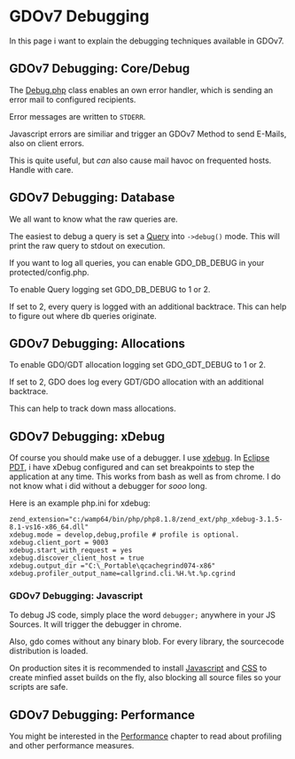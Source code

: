 # GDOv7 Debugging

In this page i want to explain the debugging techniques available in GDOv7.

## GDOv7 Debugging: Core/Debug

The [Debug.php](../GDO/Core/Debug.php)
class enables an own error handler,
which is sending an error mail to configured recipients.

Error messages are written to `STDERR`.

Javascript errors are similiar and trigger an GDOv7 Method to send E-Mails, also on client errors.

This is quite useful, but *can* also cause mail havoc on frequented hosts. Handle with care.

## GDOv7 Debugging: Database

We all want to know what the raw queries are.

The easiest to debug a query is set a
[Query](../GDO/DB/Query.php)
into `->debug()` mode.
This will print the raw query to stdout on execution.

If you want to log all queries, you can enable GDO_DB_DEBUG in your protected/config.php.

To enable Query logging set GDO_DB_DEBUG to 1 or 2.

If set to 2, every query is logged with an additional backtrace.
This can help to figure out where db queries originate.

## GDOv7 Debugging: Allocations

To enable GDO/GDT allocation logging set GDO_GDT_DEBUG to 1 or 2.

If set to 2, GDO does log every GDT/GDO allocation with an additional backtrace.

This can help to track down mass allocations.

## GDOv7 Debugging: xDebug

Of course you should make use of a debugger.
I use [xdebug](https://pecl.php.net/package/xdebug).
In [Eclipse PDT](https://www.eclipse.org/pdt/),
i have xDebug configured and can set breakpoints to step the application at any time.
This works from bash as well as from chrome.
I do not know what i did without a debugger for *sooo* long.

Here is an example php.ini for xdebug:

    zend_extension="c:/wamp64/bin/php/php8.1.8/zend_ext/php_xdebug-3.1.5-8.1-vs16-x86_64.dll"
    xdebug.mode = develop,debug,profile # profile is optional.
    xdebug.client_port = 9003
    xdebug.start_with_request = yes
    xdebug.discover_client_host = true
    xdebug.output_dir ="C:\_Portable\qcachegrind074-x86"
    xdebug.profiler_output_name=callgrind.cli.%H.%t.%p.cgrind

### GDOv7 Debugging: Javascript

To debug JS code, simply place the word `debugger;` anywhere in your JS Sources.
It will trigger the debugger in chrome.

Also, gdo comes without any binary blob.
For every library, the sourcecode distribution is loaded.

On production sites it is recommended to install
[Javascript](https://github.com/gizmore/phpgdo-javascript)
and
[CSS](https://github.com/gizmore/phpgdo-css)
to create minfied asset builds on the fly,
also blocking all source files so your scripts are safe.

## GDOv7 Debugging: Performance

You might be interested in the
[Performance](GDO7_PERFORMANCE.md)
chapter to read about profiling and other performance measures.
